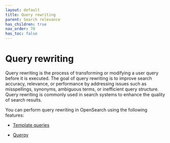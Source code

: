 ```yaml
---
layout: default
title: Query rewriting
parent: Search relevance
has_children: true
nav_order: 70
has_toc: false
---
```


# Query rewriting

Query rewriting is the process of transforming or modifying a user query before it is executed. The goal of query rewriting is to improve search accuracy, relevance, or performance by addressing issues such as misspellings, synonyms, ambiguous terms, or inefficient query structure. Query rewriting is commonly used in search systems to enhance the quality of search results.

You can perform query rewriting in OpenSearch using the following features:

- [Template queries]({{site.url}}{{site.baseurl}}/search-plugins/search-relevance/template-query/) 

- [Querqy]({{site.url}}{{site.baseurl}}/search-plugins/querqy/)
